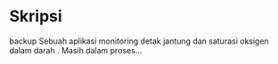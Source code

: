 # Skripsi
backup
Sebuah aplikasi monitoring detak jantung dan saturasi oksigen dalam darah .
Masih dalam proses... 
